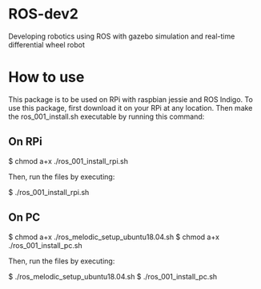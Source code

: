# ROS-dev2

Developing robotics using ROS with gazebo simulation and real-time differential wheel robot

# How to use

This package is to be used on RPi with raspbian jessie and ROS Indigo.
To use this package, first download it on your RPi at any location.
Then make the ros_001_install.sh executable by running this command:

## On RPi
$ chmod a+x ./ros_001_install_rpi.sh

Then, run the files by executing:

$ ./ros_001_install_rpi.sh


## On PC
$ chmod a+x ./ros_melodic_setup_ubuntu18.04.sh
$ chmod a+x ./ros_001_install_pc.sh

Then, run the files by executing:

$ ./ros_melodic_setup_ubuntu18.04.sh
$ ./ros_001_install_pc.sh



